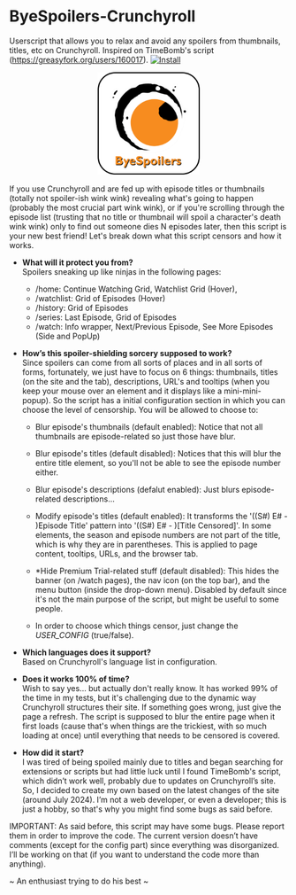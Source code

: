 # ByeSpoilers-Crunchyroll
Userscript that allows you to relax and avoid any spoilers from thumbnails, titles, etc on Crunchyroll. Inspired on TimeBomb's script (https://greasyfork.org/users/160017).  <a href="https://github.com/zAlfok/ByeSpoilers-Crunchyroll/raw/master/scripts/byeSpoilers_Crunchyroll.user.js" target="_blank">
  <img src="https://img.shields.io/badge/Install-Click%20Here-brightgreen" alt="Install">
</a>

<p align="center">
    <a href="https://github.com/zAlfok/ByeSpoilers-Crunchyroll/raw/master/scripts/byeSpoilers_Crunchyroll.user.js">
        <img src="assets-images/logov2.png" width="185">
    </a>
</p>

If you use Crunchyroll and are fed up with episode titles or thumbnails (totally not spoiler-ish wink wink) revealing what's going to happen (probably the most crucial part wink wink), or if you're scrolling through the episode list (trusting that no title or thumbnail will spoil a character's death wink wink) only to find out someone dies N episodes later, then this script is your new best friend! Let's break down what this script censors and how it works.

- <b>What will it protect you from?</b><br> 
Spoilers sneaking up like ninjas in the following pages:
    - /home: Continue Watching Grid, Watchlist Grid (Hover),
    - /watchlist: Grid of Episodes (Hover)
    - /history: Grid of Episodes
    - /series: Last Episode, Grid of Episodes
    - /watch: Info wrapper, Next/Previous Episode, See More Episodes (Side and PopUp)

- <b>How’s this spoiler-shielding sorcery supposed to work?</b><br>
Since spoilers can come from all sorts of places and in all sorts of forms, fortunately, we just have to focus on 6 things: thumbnails, titles (on the site and the tab), descriptions, URL's and tooltips (when you keep your mouse over an element and it displays like a mini-mini-popup). So the script has a initial configuration section in which you can choose the level of censorship. You will be allowed to choose to:
    - Blur episode's thumbnails (default enabled): Notice that not all thumbnails are episode-related so just those have blur.
    - Blur episode's titles (default disabled): Notices that this will blur the entire title element, so you'll not be able to see the episode number either.
    - Blur episode's descriptions (defalut enabled): Just blurs episode-related descriptions...
    - Modify episode's titles (default enabled): It transforms the '((S#) E# - )Episode Title' pattern into '((S#) E# - )[Title Censored]'. In some elements, the season and episode numbers are not part of the title, which is why they are in parentheses. This is applied to page content, tooltips, URLs, and the browser tab.
    - *Hide Premium Trial-related stuff (default disabled): This hides the banner (on /watch pages), the nav icon (on the top bar), and the menu button (inside the drop-down menu). Disabled by default since it's not the main purpose of the script, but might be useful to some people.

    - In order to choose which things censor, just change the <em>USER_CONFIG</em> (true/false).
    
- <b>Which languages does it support?</b><br>
Based on Crunchyroll's language list in configuration.

- <b>Does it works 100% of time?</b><br>
Wish to say yes... but actually don't really know. It has worked 99% of the time in my tests, but it's challenging due to the dynamic way Crunchyroll structures their site. If something goes wrong, just give the page a refresh. The script is supposed to blur the entire page when it first loads (cause that's when things are the trickiest, with so much loading at once) until everything that needs to be censored is covered.

- <b>How did it start?</b><br>
I was tired of being spoiled mainly due to titles and began searching for extensions or scripts but had little luck until I found TimeBomb's script, which didn’t work well, probably due to updates on Crunchyroll’s site. So, I decided to create my own based on the latest changes of the site (around July 2024). I’m not a web developer, or even a developer; this is just a hobby, so that's why you might find some bugs as said before. 

IMPORTANT: As said before, this script may have some bugs. Please report them in order to improve the code. The current version doesn’t have comments (except for the config part) since everything was disorganized. I’ll be working on that (if you want to understand the code more than anything).

~ An enthusiast trying to do his best ~


